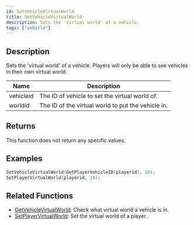 ```yaml
---
id: SetVehicleVirtualWorld
title: SetVehicleVirtualWorld
description: Sets the 'virtual world' of a vehicle.
tags: ["vehicle"]
---
```


## Description

Sets the 'virtual world' of a vehicle. Players will only be able to see vehicles in their own virtual world.

| Name      | Description                                        |
| --------- | -------------------------------------------------- |
| vehicleid | The ID of vehicle to set the virtual world of.     |
| worldid   | The ID of the virtual world to put the vehicle in. |

## Returns

This function does not return any specific values.

## Examples

```c
SetVehicleVirtualWorld(GetPlayerVehicleID(playerid), 10);
SetPlayerVirtualWorld(playerid, 10);
```

## Related Functions

- [GetVehicleVirtualWorld](functions/GetVehicleVirtualWorld.md): Check what virtual world a vehicle is in.
- [SetPlayerVirtualWorld](functions/SetPlayerVirtualWorld.md): Set the virtual world of a player.
